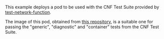 This example deploys a pod to be used with the CNF Test Suite provided by [test-network-function](https://github.com/test-network-function/test-network-function).

The image of this pod, obtained from [this repository](https://github.com/test-network-function/cnf-certification-test-partner/blob/main/local-test-infra/local-pod-under-test.yaml), is a suitable one for passing the "generic", "diagnostic" and "container" tests from the CNF Test Suite.
